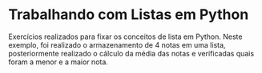 # Trabalhando com Listas em Python
Exercícios realizados para fixar os conceitos de lista em Python. Neste exemplo, foi realizado o armazenamento de 4 notas em uma lista, posteriormente realizado o cálculo da média das notas e verificadas quais foram a menor e a maior nota.
